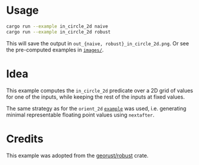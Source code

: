 # Usage

```sh
cargo run --example in_circle_2d naive
cargo run --example in_circle_2d robust
```

This will save the output in `out_{naive, robust}_in_circle_2d.png`. Or see the pre-computed examples in [`images/`](../../images/).

# Idea

This example computes the `in_circle_2d` predicate over a
2D grid of values for one of the inputs, while keeping the
rest of the inputs at fixed values.

The same strategy as for the `orient_2d` [`example`](../orient_2d/) was used, i.e. generating minimal representable floating point values using `nextafter`.

# Credits
This example was adopted from the [georust/robust](https://github.com/georust/robust/tree/main) crate.